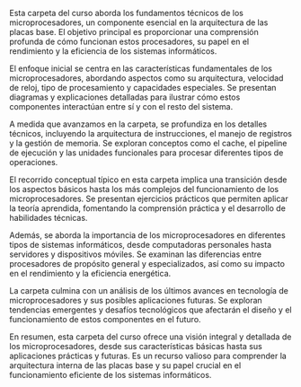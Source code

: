 Esta carpeta del curso aborda los fundamentos técnicos de los microprocesadores, un componente esencial en la arquitectura de las placas base. El objetivo principal es proporcionar una comprensión profunda de cómo funcionan estos procesadores, su papel en el rendimiento y la eficiencia de los sistemas informáticos.

El enfoque inicial se centra en las características fundamentales de los microprocesadores, abordando aspectos como su arquitectura, velocidad de reloj, tipo de procesamiento y capacidades especiales. Se presentan diagramas y explicaciones detalladas para ilustrar cómo estos componentes interactúan entre sí y con el resto del sistema.

A medida que avanzamos en la carpeta, se profundiza en los detalles técnicos, incluyendo la arquitectura de instrucciones, el manejo de registros y la gestión de memoria. Se exploran conceptos como el cache, el pipeline de ejecución y las unidades funcionales para procesar diferentes tipos de operaciones.

El recorrido conceptual típico en esta carpeta implica una transición desde los aspectos básicos hasta los más complejos del funcionamiento de los microprocesadores. Se presentan ejercicios prácticos que permiten aplicar la teoría aprendida, fomentando la comprensión práctica y el desarrollo de habilidades técnicas.

Además, se aborda la importancia de los microprocesadores en diferentes tipos de sistemas informáticos, desde computadoras personales hasta servidores y dispositivos móviles. Se examinan las diferencias entre procesadores de propósito general y especializados, así como su impacto en el rendimiento y la eficiencia energética.

La carpeta culmina con un análisis de los últimos avances en tecnología de microprocesadores y sus posibles aplicaciones futuras. Se exploran tendencias emergentes y desafíos tecnológicos que afectarán el diseño y el funcionamiento de estos componentes en el futuro.

En resumen, esta carpeta del curso ofrece una visión integral y detallada de los microprocesadores, desde sus características básicas hasta sus aplicaciones prácticas y futuras. Es un recurso valioso para comprender la arquitectura interna de las placas base y su papel crucial en el funcionamiento eficiente de los sistemas informáticos.
